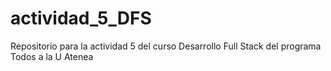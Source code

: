 # actividad_5_DFS
Repositorio para la actividad 5 del curso Desarrollo Full Stack del programa Todos a la U Atenea

